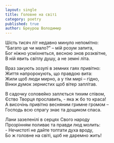 ```yaml
---
layout: single
title: Головне на світі
category: poetry
published: true
author: Бреурош Володимир
---
```


Шість тисяч літ недавно минуло непомітно:  
"Багато це чи мало?” – мій розум запита,  
Бог ніжно усміхнеться, весною знов розквітне,   
В ній явить світлу душу, а не земні літа.  

Враз закують зозулі  в земних гаях привітно:  
Життя напророкують, що правдою вита:  
Жили щоб люди мирно,  а у тім мирі – гідно,  
Вінки думок зернистих  щоб вітер заплітав.  

В садочку соловейко  заллється тихим співом,  
Єство Творця прославить, -  яка ж бо то краса!  
А височінь привітно  весняним гримне громом –  
Господь всю спрагу знає  та дощиком спаса.  

Лани зазеленілі в серцях Свого народу  
Прозрінням поливає  та правди люд молить:  
\- Нечистоті не дайте топтати духа вроду,  
Бо ж головне на світі,  щоб не даремно жить!
